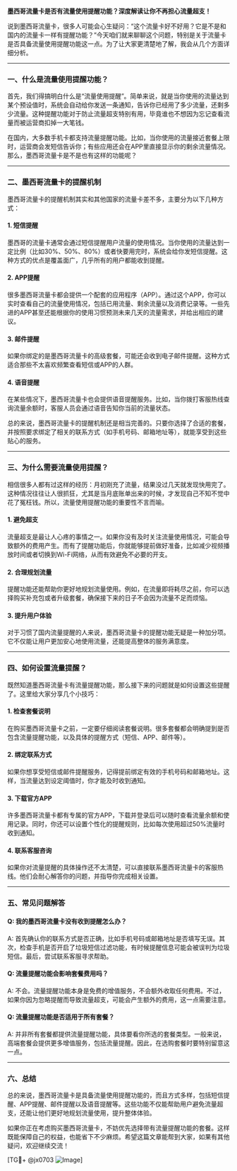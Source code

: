 **墨西哥流量卡是否有流量使用提醒功能？深度解读让你不再担心流量超支！**

说到墨西哥流量卡，很多人可能会心生疑问：“这个流量卡好不好用？它是不是和国内的流量卡一样有提醒功能？”今天咱们就来聊聊这个问题，特别是关于流量卡是否具备流量使用提醒功能这一点。为了让大家更清楚地了解，我会从几个方面详细分析。

---

### 一、什么是流量使用提醒功能？

首先，我们得搞明白什么是“流量使用提醒”。简单来说，就是当你使用的流量达到某个预设值时，系统会自动给你发送一条通知，告诉你已经用了多少流量，还剩多少流量。这种提醒功能对于防止流量超支特别有用，毕竟谁也不想因为忘记查看流量而被运营商扣掉一大笔钱。

在国内，大多数手机卡都支持流量提醒功能。比如，当你使用的流量接近套餐上限时，运营商会发短信告诉你；有些应用还会在APP里直接显示你的剩余流量情况。那么，墨西哥流量卡是不是也有这样的功能呢？

---

### 二、墨西哥流量卡的提醒机制

墨西哥流量卡的提醒机制其实和其他国家的流量卡差不多，主要分为以下几种方式：

#### 1. **短信提醒**
   墨西哥的流量卡通常会通过短信提醒用户流量的使用情况。当你使用的流量达到一定比例（比如30%、50%、80%）或者快要用完时，系统会给你发短信提醒。这种方式的优点是覆盖面广，几乎所有的用户都能收到提醒。

#### 2. **APP提醒**
   很多墨西哥流量卡都会提供一个配套的应用程序（APP）。通过这个APP，你可以实时查看自己的流量使用情况，包括已用流量、剩余流量以及消费记录等。一些先进的APP甚至还能根据你的使用习惯预测未来几天的流量需求，并给出相应的建议。

#### 3. **邮件提醒**
   如果你绑定的是墨西哥流量卡的高级套餐，可能还会收到电子邮件提醒。这种方式适合那些不太喜欢频繁查看短信或APP的人群。

#### 4. **语音提醒**
   在某些情况下，墨西哥流量卡也会提供语音提醒服务。比如，当你拨打客服热线查询流量余额时，客服人员会通过语音告知你当前的流量状态。

总的来说，墨西哥流量卡的提醒机制还是相当完善的。只要你选择了合适的套餐，并按照要求绑定了相关的联系方式（如手机号码、邮箱地址等），就能享受到这些贴心的服务。

---

### 三、为什么需要流量使用提醒？

相信很多人都有过这样的经历：月初刚充了流量，结果没过几天就发现快用完了。这种情况往往让人很抓狂，尤其是当月底账单出来的时候，才发现自己不知不觉中花了冤枉钱。所以，流量使用提醒功能的重要性不言而喻。

#### 1. **避免超支**
   流量超支是最让人心疼的事情之一。如果你没有及时关注流量使用情况，可能会导致额外的费用产生。而有了提醒功能后，你就能够提前做好准备，比如减少视频播放时间或者切换到Wi-Fi网络，从而有效避免不必要的开支。

#### 2. **合理规划流量**
   提醒功能还能帮助你更好地规划流量使用。例如，在流量即将耗尽之前，你可以选择购买补充包或者升级套餐，确保接下来的日子不会因为流量不足而烦恼。

#### 3. **提升用户体验**
   对于习惯了国内流量提醒的人来说，墨西哥流量卡的提醒功能无疑是一种加分项。它不仅能让用户更加安心地使用流量，还能提高整体的服务满意度。

---

### 四、如何设置流量提醒？

既然知道墨西哥流量卡有流量提醒功能，那么接下来的问题就是如何设置这些提醒了。这里给大家分享几个小技巧：

#### 1. **检查套餐说明**
   在购买墨西哥流量卡之前，一定要仔细阅读套餐说明。很多套餐都会明确提到是否包含流量提醒功能，以及具体的提醒方式（短信、APP、邮件等）。

#### 2. **绑定联系方式**
   如果你想享受短信或邮件提醒服务，记得提前绑定有效的手机号码和邮箱地址。这样，当流量达到设定阈值时，你才能及时收到通知。

#### 3. **下载官方APP**
   许多墨西哥流量卡都有专属的官方APP，下载并登录后可以随时查看流量余额和使用记录。同时，你还可以设置个性化的提醒规则，比如每次使用超过50%流量时收到通知。

#### 4. **联系客服咨询**
   如果你对流量提醒的具体操作还不太清楚，可以直接联系墨西哥流量卡的客服热线。他们会耐心解答你的问题，并指导你完成相关设置。

---

### 五、常见问题解答

#### Q: 我的墨西哥流量卡没有收到提醒怎么办？
A: 首先确认你的联系方式是否正确，比如手机号码或邮箱地址是否填写无误。其次，检查手机是否开启了垃圾短信过滤功能，有时候提醒信息可能会被误判为垃圾短信。最后，尝试联系客服寻求帮助。

#### Q: 流量提醒功能会影响套餐费用吗？
A: 不会。流量提醒功能本身是免费的增值服务，不会额外收取任何费用。不过，如果你因为忽略提醒而导致流量超支，可能会产生额外的费用，这一点需要注意。

#### Q: 流量提醒功能是否适用于所有套餐？
A: 并非所有套餐都提供流量提醒功能，具体要看你所选的套餐类型。一般来说，高端套餐会提供更多增值服务，包括流量提醒。因此，在选购套餐时要特别留意这一点。

---

### 六、总结

总的来说，墨西哥流量卡是具备流量使用提醒功能的，而且方式多样，包括短信提醒、APP提醒、邮件提醒以及语音提醒等。这些功能不仅能帮助用户避免流量超支，还能让他们更好地规划流量使用，提升整体体验。

如果你正在考虑购买墨西哥流量卡，不妨优先选择带有流量提醒功能的套餐。这样既能保障自己的权益，也能省下不少麻烦。希望这篇文章能帮到大家，如果有其他疑问，欢迎继续交流！

[TG💪+ @jx0703 ![Image](https://github.com/user-attachments/assets/dbca1d08-cadb-493c-b0ec-ad6f7a83f270)]